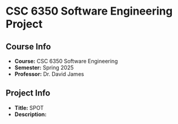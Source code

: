 # CSC 6350 Software Engineering Project

## Course Info
- **Course:** CSC 6350 Software Engineering
- **Semester:** Spring 2025
- **Professor:** Dr. David James

## Project Info
- **Title:** SPOT
- **Description:** 